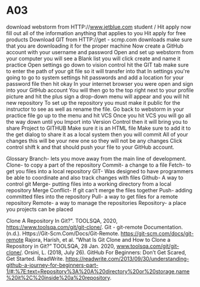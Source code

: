 # A03
download webstorm from HTTP://www.jetblue.com student / 
 Hit apply now 
 fill out all of the information anything that applies to you
Hit apply for free products
 Download GIT  from HTTP://get -  scmp.com downloads
 make sure that you are downloading it for the proper machine
 Now create a GitHub account with your username and password 
Open and set up webstorm from your computer
 you will see a Blank list you will click create and name it practice
 Open settings
 go down to vision control
 hit the GIT tab
 make  sure to enter the path of your git file so it will transfer into that
In settings you're going to go to system settings
 hit passwords and add a location for your password file then hit okay 
In your internet browser you were open and sign into your GitHub account
 You will then go to the top right next to your profile picture and hit the plus sign
 a drop-down menu will appear and you will hit new repository
To set up the repository you must make it public for the instructor to see as well as rename the file.
Go back to webstorm in your practice file
 go up to the menu and hit VCS
 Once you hit VCS you will go all the way down until you Import into Version Control
  then it will bring you to share Project to GITHUB
Make sure it is an HTML file
 Make sure to add it to the get dialog to share it as a local system
 then you will commit All of your changes this will be your new one so they will not be any changes 
Click control shift k and that should push your file to your GitHub account. 

Glossary 
Branch- lets you move away from the main line of development.
Clone- to copy a part of the repository
Commit- a change to a file 
Fetch- to get you files into a local repository
GIT- Was designed to have programmers be able to coordinate and also track changes with files 
Github- A way to control git 
Merge- putting files into a working directory from a local repository
Merge Conflict- If git can’t merge the files together 
Push- adding committed files into the repository
Pull- a way to get files for a remote repository
Remote- a way to manage the repositories 
Repository- a place you projects can be placed 








Clone A Repository In Git?". TOOLSQA, 2020, 		    https://www.toolsqa.com/git/git-clone/.
Git - git-remote Documentation. (n.d.). Https://Git-Scm.Com/Docs/Git-Remote. https://git-scm.com/docs/git-remote
Rajora, Harish, et al. “What Is Git Clone and How to Clone a Repository in Git?” 
TOOLSQA, 28 Jan. 2020, www.toolsqa.com/git/git-clone/.
Orsini, L. (2018, July 26). GitHub For Beginners: Don’t Get Scared, Get Started. ReadWrite. https://readwrite.com/2013/09/30/understanding-github-a-journey-for-beginners-part-1/#:%7E:text=Repository%3A%20A%20directory%20or%20storage,name%20it%2C%20inside%20a%20repository.
